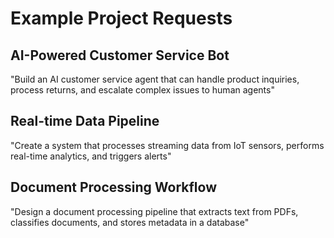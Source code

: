 # Example Project Requests

## AI-Powered Customer Service Bot
"Build an AI customer service agent that can handle product inquiries, process returns, and escalate complex issues to human agents"

## Real-time Data Pipeline
"Create a system that processes streaming data from IoT sensors, performs real-time analytics, and triggers alerts"

## Document Processing Workflow
"Design a document processing pipeline that extracts text from PDFs, classifies documents, and stores metadata in a database"
